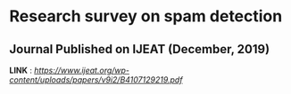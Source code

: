 # Research survey on spam detection

## Journal Published on IJEAT (December, 2019)

**LINK** : _https://www.ijeat.org/wp-content/uploads/papers/v9i2/B4107129219.pdf_  
